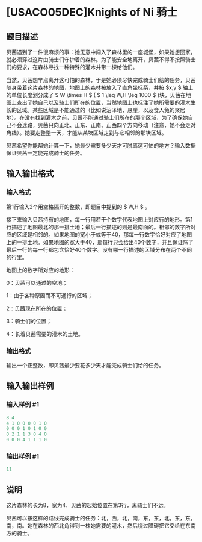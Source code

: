 # [USACO05DEC]Knights of Ni 骑士

## 题目描述

贝茜遇到了一件很麻烦的事：她无意中闯入了森林里的一座城堡，如果她想回家，就必须穿过这片由骑士们守护着的森林。为了能安全地离开，贝茜不得不按照骑士们的要求，在森林寻找一种特殊的灌木并带一棵给他们。

当然，贝茜想早点离开这可怕的森林，于是她必须尽快完成骑士们给的任务，贝茜随身带着这片森林的地图，地图上的森林被放入了直角坐标系，并按 $x,y $ 轴上的单位长度划分成了 $ W \times H $ ( $ 1 \leq W,H \leq 1000 $ )块，贝茜在地图上查出了她自己以及骑士们所在的位置，当然地图上也标注了她所需要的灌木生长的区域。某些区域是不能通过的（比如说沼泽地，悬崖，以及食人兔的聚居地）。在没有找到灌木之前，贝茜不能通过骑士们所在的那个区域，为了确保她自己不会迷路，贝茜只向正北、正东、正南、正西四个方向移动（注意，她不会走对角线）。她要走整整一天，才能从某块区域走到与它相邻的那块区域。

贝茜希望你能帮她计算一下，她最少需要多少天才可脱离这可怕的地方？输入数据保证贝茜一定能完成骑士的任务。

## 输入输出格式

### 输入格式

第1行输入2个用空格隔开的整数，即题目中提到的 $ W,H $ 。

接下来输入贝茜持有的地图，每一行用若干个数字代表地图上对应行的地形。第1行描述了地图最北的那一排土地；最后一行描述的则是最南面的。相邻的数字所对应的区域是相邻的。如果地图的宽小于或等于40，那每一行数字恰好对应了地图上的一排土地。如果地图的宽大于40，那每行只会给出40个数字，并且保证除了最后一行的每一行都包含恰好40个数字。没有哪一行描述的区域分布在两个不同的行里。

地图上的数字所对应的地形：

0：贝茜可以通过的空地；

1：由于各种原因而不可通行的区域；

2：贝茜现在所在的位置；

3：骑士们的位置；

4：长着贝茜需要的灌木的土地。

### 输出格式

输出一个正整数，即贝茜最少要花多少天才能完成骑士们给的任务。

## 输入输出样例

### 输入样例 #1

```cpp
8 4
4 1 0 0 0 0 1 0
0 0 0 1 0 1 0 0
0 2 1 1 3 0 4 0
0 0 0 4 1 1 1 0

```
### 输出样例 #1

```cpp
11
```


## 说明

这片森林的长为8，宽为4．贝茜的起始位置在第3行，离骑士们不远。

贝茜可以按这样的路线完成骑士的任务：北，西，北，南，东，东，北，东，东，南，南。她在森林的西北角得到一株她需要的灌木，然后绕过障碍把它交给在东南方的骑士。

